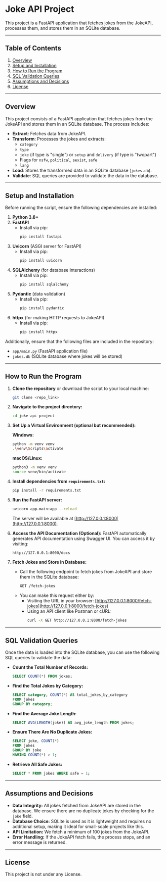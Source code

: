 # Joke API Project

This project is a FastAPI application that fetches jokes from the JokeAPI, processes them, and stores them in an SQLite database.

---

## Table of Contents

1. [Overview](#overview)
2. [Setup and Installation](#setup-and-installation)
3. [How to Run the Program](#how-to-run-the-program)
4. [SQL Validation Queries](#sql-validation-queries)
5. [Assumptions and Decisions](#assumptions-and-decisions)
6. [License](#license)

---

## Overview

This project consists of a FastAPI application that fetches jokes from the JokeAPI and stores them in an SQLite database. The process includes:

- **Extract**: Fetches data from JokeAPI.
- **Transform**: Processes the jokes and extracts:
    - `category`
    - `type`
    - `joke` (if type is "single") or `setup` and `delivery` (if type is "twopart")
    - Flags for `nsfw`, `political`, `sexist`, `safe`
    - `lang`
- **Load**: Stores the transformed data in an SQLite database (`jokes.db`).
- **Validate**: SQL queries are provided to validate the data in the database.

---

## Setup and Installation

Before running the script, ensure the following dependencies are installed:

1. **Python 3.8+**
2. **FastAPI**
    - Install via pip:
      ```bash
      pip install fastapi
      ```
3. **Uvicorn** (ASGI server for FastAPI)
    - Install via pip:
      ```bash
      pip install uvicorn
      ```
4. **SQLAlchemy** (for database interactions)
    - Install via pip:
      ```bash
      pip install sqlalchemy
      ```
5. **Pydantic** (data validation)
    - Install via pip:
      ```bash
      pip install pydantic
      ```
6. **httpx** (for making HTTP requests to JokeAPI)
    - Install via pip:
      ```bash
      pip install httpx
      ```

Additionally, ensure that the following files are included in the repository:

- `app/main.py` (FastAPI application file)
- `jokes.db` (SQLite database where jokes will be stored)

---

## How to Run the Program

1. **Clone the repository** or download the script to your local machine:
   ```bash
   git clone <repo_link>
   ```
2. **Navigate to the project directory:**
   ```bash
   cd joke-api-project
   ```
3. **Set Up a Virtual Environment (optional but recommended):**
   
   **Windows:**
   ```bash
   python -m venv venv
   .\venv\Scripts\activate
   ```
   **macOS/Linux:**
   ```bash
   python3 -m venv venv
   source venv/bin/activate
   ```
4. **Install dependencies from `requirements.txt`:**
   ```bash
   pip install -r requirements.txt
   ```
5. **Run the FastAPI server:**
   ```bash
   uvicorn app.main:app --reload
   ```
   The server will be available at [http://127.0.0.1:8000](http://127.0.0.1:8000).

6. **Access the API Documentation (Optional):**
   FastAPI automatically generates API documentation using Swagger UI. You can access it by visiting:
   ```bash
   http://127.0.0.1:8000/docs
   ```

7. **Fetch Jokes and Store in Database:**
   - Call the following endpoint to fetch jokes from JokeAPI and store them in the SQLite database:
     ```bash
     GET /fetch-jokes
     ```
   - You can make this request either by:
     - Visiting the URL in your browser: [http://127.0.0.1:8000/fetch-jokes](http://127.0.0.1:8000/fetch-jokes)
     - Using an API client like Postman or cURL:
       ```bash
       curl -X GET http://127.0.0.1:8000/fetch-jokes
       ```

---

## SQL Validation Queries

Once the data is loaded into the SQLite database, you can use the following SQL queries to validate the data:

- **Count the Total Number of Records:**
  ```sql
  SELECT COUNT(*) FROM jokes;
  ```
- **Find the Total Jokes by Category:**
  ```sql
  SELECT category, COUNT(*) AS total_jokes_by_category
  FROM jokes
  GROUP BY category;
  ```
- **Find the Average Joke Length:**
  ```sql
  SELECT AVG(LENGTH(joke)) AS avg_joke_length FROM jokes;
  ```
- **Ensure There Are No Duplicate Jokes:**
  ```sql
  SELECT joke, COUNT(*)
  FROM jokes
  GROUP BY joke
  HAVING COUNT(*) > 1;
  ```
- **Retrieve All Safe Jokes:**
  ```sql
  SELECT * FROM jokes WHERE safe = 1;
  ```

---

## Assumptions and Decisions

- **Data Integrity:** All jokes fetched from JokeAPI are stored in the database. We ensure there are no duplicate jokes by checking for the `joke` field.
- **Database Choice:** SQLite is used as it is lightweight and requires no additional setup, making it ideal for small-scale projects like this.
- **API Limitation:** We fetch a minimum of 100 jokes from the JokeAPI.
- **Error Handling:** If the JokeAPI fetch fails, the process stops, and an error message is returned.

---

## License

This project is not under any License.

